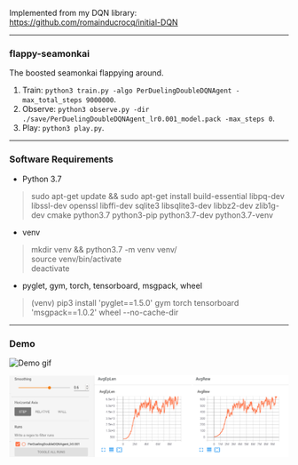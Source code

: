 Implemented from my DQN library: https://github.com/romainducrocq/initial-DQN

****

### flappy-seamonkai

The boosted seamonkai flappying around.  

1. Train: `python3 train.py -algo PerDuelingDoubleDQNAgent -max_total_steps 9000000`.
2. Observe: `python3 observe.py -dir ./save/PerDuelingDoubleDQNAgent_lr0.001_model.pack -max_steps 0`.
3. Play: `python3 play.py`.

****

### Software Requirements

- Python 3.7  
> sudo apt-get update && sudo apt-get install build-essential libpq-dev libssl-dev openssl libffi-dev sqlite3 libsqlite3-dev libbz2-dev zlib1g-dev cmake python3.7 python3-pip python3.7-dev python3.7-venv  

- venv  
> mkdir venv && python3.7 -m venv venv/  
> source venv/bin/activate  
> deactivate  

- pyglet, gym, torch, tensorboard, msgpack, wheel  
> (venv) pip3 install 'pyglet==1.5.0' gym torch tensorboard 'msgpack==1.0.2' wheel --no-cache-dir  

****

### Demo

![Demo gif](demo/demo.gif)

![Demo tensorboard png](demo/demo_tensorboard.png)

